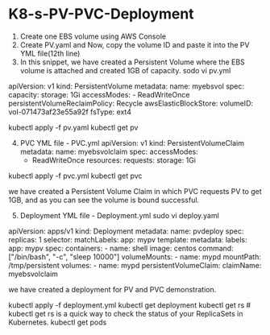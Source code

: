 # K8-s-PV-PVC-Deployment
1. Create one EBS volume using AWS Console
2. Create PV.yaml and Now, copy the volume ID and paste it into the PV YML file(12th line) 
3. In this snippet, we have created a Persistent Volume where the EBS volume is attached and 
created 1GB of capacity.
sodo vi pv.yml

apiVersion: v1
kind: PersistentVolume
metadata:
  name: myebsvol
spec:
  capacity:
    storage: 1Gi
  accessModes:
    - ReadWriteOnce
  persistentVolumeReclaimPolicy: Recycle
  awsElasticBlockStore:
    volumeID: vol-071473af23e55a92f
    fsType: ext4

kubectl apply -f pv.yaml
kubectl get pv

4. PVC YML file - PVC.yml
apiVersion: v1
kind: PersistentVolumeClaim
metadata:
  name: myebsvolclaim
spec:
  accessModes:
    - ReadWriteOnce
  resources:
    requests:
      storage: 1Gi

kubectl apply -f pvc.yml
kubectl get pvc

 we have created a Persistent Volume Claim in which PVC requests PV to get 
1GB, and as you can see the volume is bound successful. 

5. Deployment YML file - Deployment.yml
   sudo vi deploy.yaml

apiVersion: apps/v1
kind: Deployment
metadata:
  name: pvdeploy
spec:
  replicas: 1
  selector:
    matchLabels:
      app: mypv
  template:
    metadata:
      labels:
        app: mypv
    spec:
      containers:
      - name: shell
        image: centos
        command: ["/bin/bash", "-c", "sleep 10000"]
        volumeMounts:
        - name: mypd
          mountPath: /tmp/persistent
      volumes:
      - name: mypd
        persistentVolumeClaim:
          claimName: myebsvolclaim


we have created a deployment for PV and PVC demonstration.

kubectl apply -f deployment.yml
kubectl get deployment
kubectl get rs   #  kubectl get rs is a quick way to check the status of your ReplicaSets in Kubernetes.
kubectl get pods
